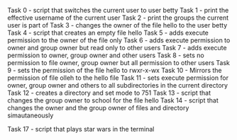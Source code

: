 Task 0 - script that switches the current user to user betty
Task 1 - print the effective username of the current user
Task 2 - print the groups the current user is part of
Task 3 - changes the owner of the file hello to the user betty
Task 4 - script that creates an empty file hello
Task 5 - adds execute permission to the owner of the file only
Task 6 - adds execute permission to owner and group owner but read only to other users
Task 7 - adds execute permission to owner, group owner and other users
Task 8 - sets no permission to file owner, group owner but all permission to other users
Task 9 - sets the permission of the file hello to rwxr-x-wx
Task 10 - Mirrors the permission of file olleh to the hello file
Task 11 - sets execute permission for owner, group owner and others to all subdirectories in the current directory
Task 12 - creates a directory and set mode to 751
Task 13 - script that changes the group owner to school for the file hello
Task 14 - script that changes the owner and the group owner of files and directory simautaneously


Task 17 - script that plays star wars in the terminal
